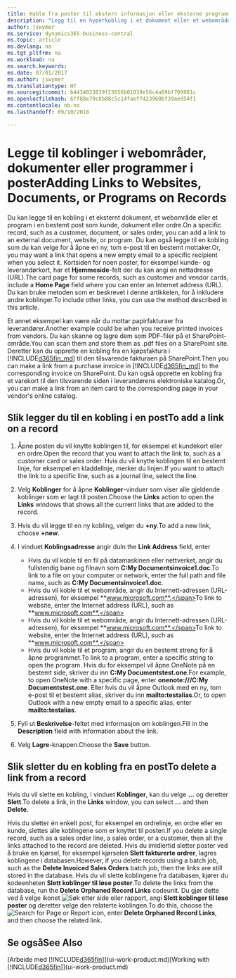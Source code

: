 ```yaml
---
title: Koble fra poster til ekstern informasjon eller eksterne programmer | Microsoft-dokumentasjon
description: "Legg til en hyperkobling i et dokument eller et webområde til en bestemt post, for eksempel en kunde eller et dokument."
author: jswymer
ms.service: dynamics365-business-central
ms.topic: article
ms.devlang: na
ms.tgt_pltfrm: na
ms.workload: na
ms.search.keywords: 
ms.date: 07/01/2017
ms.author: jswymer
ms.translationtype: HT
ms.sourcegitcommit: b4434823839f23656b01038e56c4a09bf709981c
ms.openlocfilehash: 6ff88e79c8b88c5c14faeff423960bf39aed54f1
ms.contentlocale: nb-no
ms.lasthandoff: 09/10/2018

---
```

# <a name="adding-links-to-websites-documents-or-programs-on-records"></a><span data-ttu-id="8a3fc-103">Legge til koblinger i webområder, dokumenter eller programmer i poster</span><span class="sxs-lookup"><span data-stu-id="8a3fc-103">Adding Links to Websites, Documents, or Programs on Records</span></span>
<span data-ttu-id="8a3fc-104">Du kan legge til en kobling i et eksternt dokument, et webområde eller et program i en bestemt post som kunde, dokument eller ordre.</span><span class="sxs-lookup"><span data-stu-id="8a3fc-104">On a specific record, such as a customer, document, or sales order, you can add a link to an external document, website, or program.</span></span> <span data-ttu-id="8a3fc-105">Du kan også legge til en kobling som du kan velge for å åpne en ny, tom e-post til en bestemt mottaker.</span><span class="sxs-lookup"><span data-stu-id="8a3fc-105">Or, you may want a link that opens a new empty email to a specific recipient when you select it.</span></span> <span data-ttu-id="8a3fc-106">Kortsiden for noen poster, for eksempel kunde- og leverandørkort, har et **Hjemmeside**-felt der du kan angi en nettadresse (URL).</span><span class="sxs-lookup"><span data-stu-id="8a3fc-106">The card page for some records, such as customer and vendor cards, include a **Home Page** field where you can enter an Internet address (URL).</span></span> <span data-ttu-id="8a3fc-107">Du kan bruke metoden som er beskrevet i denne artikkelen, for å inkludere andre koblinger.</span><span class="sxs-lookup"><span data-stu-id="8a3fc-107">To include other links, you can use the method described in this article.</span></span>

<span data-ttu-id="8a3fc-108">Et annet eksempel kan være når du mottar papirfakturaer fra leverandører.</span><span class="sxs-lookup"><span data-stu-id="8a3fc-108">Another example could be when you receive printed invoices from vendors.</span></span> <span data-ttu-id="8a3fc-109">Du kan skanne og lagre dem som PDF-filer på et SharePoint-område.</span><span class="sxs-lookup"><span data-stu-id="8a3fc-109">You can scan them and store them as .pdf files on a SharePoint site.</span></span> <span data-ttu-id="8a3fc-110">Deretter kan du opprette en kobling fra en kjøpsfaktura i [!INCLUDE[d365fin_md](includes/d365fin_md.md)] til den tilsvarende fakturaen på SharePoint.</span><span class="sxs-lookup"><span data-stu-id="8a3fc-110">Then you can make a link from a purchase invoice in [!INCLUDE[d365fin_md](includes/d365fin_md.md)] to the corresponding invoice on  SharePoint.</span></span> <span data-ttu-id="8a3fc-111">Du kan også opprette en kobling fra et varekort til den tilsvarende siden i leverandørens elektroniske katalog.</span><span class="sxs-lookup"><span data-stu-id="8a3fc-111">Or, you can make a link from an item card to the corresponding page in your vendor's online catalog.</span></span>

## <a name="to-add-a-link-on-a-record"></a><span data-ttu-id="8a3fc-112">Slik legger du til en kobling i en post</span><span class="sxs-lookup"><span data-stu-id="8a3fc-112">To add a link on a record</span></span>   

1.  <span data-ttu-id="8a3fc-113">Åpne posten du vil knytte koblingen til, for eksempel et kundekort eller en ordre.</span><span class="sxs-lookup"><span data-stu-id="8a3fc-113">Open the record that you want to attach the link to, such as a customer card or sales order.</span></span> <span data-ttu-id="8a3fc-114">Hvis du vil knytte koblingen til en bestemt linje, for eksempel en kladdelinje, merker du linjen.</span><span class="sxs-lookup"><span data-stu-id="8a3fc-114">If you want to attach the link to a specific line, such as a journal line, select the line.</span></span>  

2.  <span data-ttu-id="8a3fc-115">Velg **Koblinger** for å åpne **Koblinger**-vinduer som viser alle gjeldende koblinger som er lagt til posten.</span><span class="sxs-lookup"><span data-stu-id="8a3fc-115">Choose the **Links** action to open the **Links** windows that shows all the current links that are added to the record.</span></span>

3. <span data-ttu-id="8a3fc-116">Hvis du vil legge til en ny kobling, velger du **+ny**.</span><span class="sxs-lookup"><span data-stu-id="8a3fc-116">To add a new link, choose **+new**.</span></span>

4.  <span data-ttu-id="8a3fc-117">I vinduet **Koblingsadresse** angir du</span><span class="sxs-lookup"><span data-stu-id="8a3fc-117">In the **Link Address** field, enter</span></span>

    -   <span data-ttu-id="8a3fc-118">Hvis du vil koble til en fil på datamaskinen eller nettverket, angir du fullstendig bane og filnavn som **C:My Documentsinvoice1.doc**.</span><span class="sxs-lookup"><span data-stu-id="8a3fc-118">To link to a file on your computer or network, enter the full path and file name, such as  **C:My Documentsinvoice1.doc**.</span></span>
    -   <span data-ttu-id="8a3fc-119">Hvis du vil koble til et webområde, angir du Internett-adressen (URL-adressen), for eksempel **www.microsoft.com**.</span><span class="sxs-lookup"><span data-stu-id="8a3fc-119">To link to website, enter the Internet address (URL), such as **www.microsoft.com**.</span></span>
    -   <span data-ttu-id="8a3fc-120">Hvis du vil koble til et webområde, angir du Internett-adressen (URL-adressen), for eksempel **www.microsoft.com**.</span><span class="sxs-lookup"><span data-stu-id="8a3fc-120">To link to website, enter the Internet address (URL), such as **www.microsoft.com**.</span></span>
    -   <span data-ttu-id="8a3fc-121">Hvis du vil koble til et program, angir du en bestemt streng for å åpne programmet.</span><span class="sxs-lookup"><span data-stu-id="8a3fc-121">To link to a program, enter a specific string to open the program.</span></span> <span data-ttu-id="8a3fc-122">Hvis du for eksempel vil åpne OneNote på en bestemt side, skriver du inn **C:My Documentstest.one**.</span><span class="sxs-lookup"><span data-stu-id="8a3fc-122">For example, to open OneNote with a specific page, enter **onenote:///C:My Documentstest.one**.</span></span> <span data-ttu-id="8a3fc-123">Eller hvis du vil åpne Outlook med en ny, tom e-post til et bestemt alias, skriver du inn **mailto:testalias**.</span><span class="sxs-lookup"><span data-stu-id="8a3fc-123">Or, to open Outlook with a new empty email to a specific alias, enter **mailto:testalias**.</span></span>  

5.  <span data-ttu-id="8a3fc-124">Fyll ut **Beskrivelse**-feltet med informasjon om koblingen.</span><span class="sxs-lookup"><span data-stu-id="8a3fc-124">Fill in the **Description** field with information about the link.</span></span>  

6.  <span data-ttu-id="8a3fc-125">Velg **Lagre**-knappen.</span><span class="sxs-lookup"><span data-stu-id="8a3fc-125">Choose the **Save** button.</span></span>  

## <a name="to-delete-a-link-from-a-record"></a><span data-ttu-id="8a3fc-126">Slik sletter du en kobling fra en post</span><span class="sxs-lookup"><span data-stu-id="8a3fc-126">To delete a link from a record</span></span>  

<span data-ttu-id="8a3fc-127">Hvis du vil slette en kobling, i vinduet **Koblinger**, kan du velge **...** og deretter **Slett**.</span><span class="sxs-lookup"><span data-stu-id="8a3fc-127">To delete a link, in the **Links** window, you can select **...** and then **Delete**.</span></span>

<span data-ttu-id="8a3fc-128">Hvis du sletter én enkelt post, for eksempel en ordrelinje, en ordre eller en kunde, slettes alle koblingene som er knyttet til posten.</span><span class="sxs-lookup"><span data-stu-id="8a3fc-128">If you delete a single record, such as a sales order line, a sales order, or a customer, then all the links attached to the record are deleted.</span></span> <span data-ttu-id="8a3fc-129">Hvis du imidlertid sletter poster ved å bruke en kjørsel, for eksempel kjørselen **Slett fakturerte ordrer**, lagres koblingene i databasen.</span><span class="sxs-lookup"><span data-stu-id="8a3fc-129">However, if you delete records using a batch job, such as the **Delete Invoiced Sales Orders** batch job, then the links are still stored in the database.</span></span> <span data-ttu-id="8a3fc-130">Hvis du vil slette koblingene fra databasen, kjører du kodeenheten **Slett koblinger til løse poster**.</span><span class="sxs-lookup"><span data-stu-id="8a3fc-130">To delete the links from the database, run the **Delete Orphaned Record Links** codeunit.</span></span> <span data-ttu-id="8a3fc-131">Du gjør dette ved å velge ikonet ![Søk etter side eller rapport](media/ui-search/search_small.png "Søk etter side eller rapport"), angi **Slett koblinger til løse poster** og deretter velge den relaterte koblingen.</span><span class="sxs-lookup"><span data-stu-id="8a3fc-131">To do this, choose the ![Search for Page or Report](media/ui-search/search_small.png "Search for Page or Report icon") icon, enter **Delete Orphaned Record Links**, and then choose the related link.</span></span>   

<!-- ### To run delete orphaned record links  

1.  Choose the ![Search for Page or Report](media/ui-search/search_small.png "Search for Page or Report icon") icon, enter **Data Deletion**, and then choose the related link.  

2.  In the **Data Deletion** window, choose **Tasks**, and then choose **Delete Orphaned Record Links**.  -->

## <a name="see-also"></a><span data-ttu-id="8a3fc-132">Se også</span><span class="sxs-lookup"><span data-stu-id="8a3fc-132">See Also</span></span>  
<span data-ttu-id="8a3fc-133">[Arbeide med [!INCLUDE[d365fin](includes/d365fin_md.md)]](ui-work-product.md)</span><span class="sxs-lookup"><span data-stu-id="8a3fc-133">[Working with [!INCLUDE[d365fin](includes/d365fin_md.md)]](ui-work-product.md)</span></span>  

